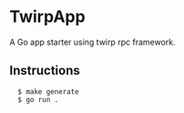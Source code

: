 # TwirpApp

A Go app starter using twirp rpc framework.

## Instructions
```
  $ make generate
  $ go run .
```

